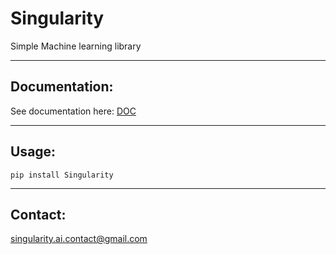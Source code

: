 # Singularity
  Simple Machine learning library

------------------------------------------------------------------------

## Documentation:

See documentation here: [DOC](DOC/DOC.md)

------------------------------------------------------------------------

## Usage:

```pip install Singularity```

------------------------------------------------------------------------

## Contact:

singularity.ai.contact@gmail.com
